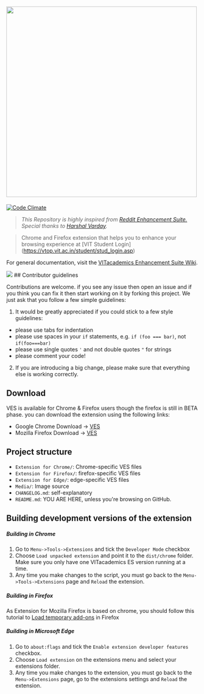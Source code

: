 # <img src="https://raw.githubusercontent.com/rahulkapoor90/VITacademics-Enhancement-Suite/master/Media/logo.gif" width="500">

[![Code Climate](https://codeclimate.com/github/rahulkapoor90/VITacademics-Enhancement-Suite/badges/gpa.svg)](https://codeclimate.com/github/rahulkapoor90/VITacademics-Enhancement-Suite)

> *This Repository is highly inspired from [Reddit Enhancement Suite.](https://github.com/honestbleeps/Reddit-Enhancement-Suite "RES")*
> *Special thanks to [Harshal Varday](https://github.com/hvarday).*

> Chrome and Firefox extension that helps you to enhance your browsing experience at [VIT Student Login] (https://vtop.vit.ac.in/student/stud_login.asp)

For general documentation, visit the [VITacademics Enhancement Suite Wiki](https://github.com/rahulkapoor90/VITacademics-Enhancement-Suite/wiki).

<img src="https://i.imgur.com/OHswLAn.png">
## Contributor guidelines

Contributions are welcome. if you see any issue then open an issue and if you think you can fix it then start working on it by forking this project. We just ask that you follow a few simple guidelines:

1. It would be greatly appreciated if you could stick to a few style guidelines:

  - please use tabs for indentation
  - please use spaces in your `if` statements, e.g. `if (foo === bar)`, not `if(foo===bar)`
  - please use single quotes `'` and not double quotes `"` for strings
  - please comment your code!
  
2. If you are introducing a big change, please make sure that everything else is working correctly.

## Download

VES is available for Chrome & Firefox users though the firefox is still in BETA phase. you can download the extension using the following links:

* Google Chrome Download -> [VES](https://chrome.google.com/webstore/detail/vitacademics-enhancement/fdeagddeencldcpojhlngflmhipgkhbb)
* Mozilla Firefox Download -> [VES](https://addons.mozilla.org/en-US/firefox/addon/vit-enhancement-suite/)

## Project structure

  - `Extension for Chrome/`: Chrome-specific  VES files
  - `Extension for Firefox/`: firefox-specific VES files
  - `Extension for Edge/`: edge-specific VES files
  - `Media/`: Image source
  - `CHANGELOG.md`: self-explanatory 
  - `README.md`: YOU ARE HERE, unless you're browsing on GitHub.
  
## Building development versions of the extension

##### Building in Chrome

  1. Go to `Menu->Tools->Extensions` and tick the `Developer Mode` checkbox
  2. Choose `Load unpacked extension` and point it to the `dist/chrome` folder. Make sure you only have one VITacademics ES version running at a time.
  3. Any time you make changes to the script, you must go back to the `Menu->Tools->Extensions` page and `Reload` the extension.

##### Building in Firefox

As Extension for Mozilla Firefox is based on chrome, you should follow this tutorial to [Load temporary add-ons](https://blog.mozilla.org/addons/2015/12/23/loading-temporary-add-ons/) in Firefox
  
##### Building in Microsoft Edge

  1. Go to `about:flags` and tick the `Enable extension developer features` checkbox.
  2. Choose `Load extension` on the extensions menu and select your extensions folder.
  3. Any time you make changes to the extension, you must go back to the `Menu->Extensions` page, go to the extensions settings and `Reload` the extension.
